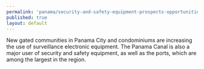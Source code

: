 ```yaml
--- 
permalink: 'panama/security-and-safety-equipment-prospects-opportunities.html' 
published: true 
layout: default
---
```

New gated communities in Panama City and condominiums are increasing the use of surveillance electronic equipment. The Panama Canal is also a major user of security and safety equipment, as well as the ports, which are among the largest in the region.
